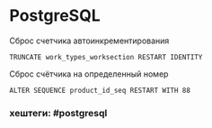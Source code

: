 # PostgreSQL

Сброс счетчика автоинкрементирования
~~~~
TRUNCATE work_types_worksection RESTART IDENTITY
~~~~

Сброс счётчика на определенный номер
~~~~
ALTER SEQUENCE product_id_seq RESTART WITH 88
~~~~

### хештеги:  #postgresql